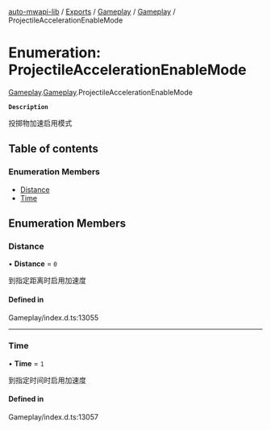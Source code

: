 [auto-mwapi-lib](../README.md) / [Exports](../modules.md) / [Gameplay](../modules/Gameplay.md) / [Gameplay](../modules/Gameplay.Gameplay.md) / ProjectileAccelerationEnableMode

# Enumeration: ProjectileAccelerationEnableMode

[Gameplay](../modules/Gameplay.md).[Gameplay](../modules/Gameplay.Gameplay.md).ProjectileAccelerationEnableMode

**`Description`**

投掷物加速启用模式

## Table of contents

### Enumeration Members

- [Distance](Gameplay.Gameplay.ProjectileAccelerationEnableMode.md#distance)
- [Time](Gameplay.Gameplay.ProjectileAccelerationEnableMode.md#time)

## Enumeration Members

### Distance

• **Distance** = `0`

到指定距离时启用加速度

#### Defined in

Gameplay/index.d.ts:13055

---

### Time

• **Time** = `1`

到指定时间时启用加速度

#### Defined in

Gameplay/index.d.ts:13057
